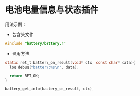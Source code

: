 # 电池电量信息与状态插件

用法示例：

* 包含头文件

```c
#include "battery/battery.h"
```

* 调用方法

```c
static ret_t battery_on_result(void* ctx, const char* data){
  log_debug("battery:%s\n", data);

  return RET_OK;
}

battery_get_info(battery_on_result, ctx);
```
